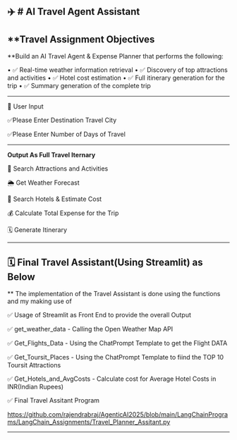 ✈️ # AI Travel Agent Assistant
---
##  **Travel Assignment Objectives

**Build an AI Travel Agent & Expense Planner that performs the following:


•	✅ Real-time weather information retrieval
•	✅ Discovery of top attractions and activities
•	✅ Hotel cost estimation
•	✅ Full itinerary generation for the trip
•	✅ Summary generation of the complete trip

---
🧍 User Input

✅Please Enter Destination Travel City

✅Please Enter Number of Days of Travel

---
**Output As Full Travel Iternary**

📍 Search Attractions and Activities

🌦️ Get Weather Forecast

🏨 Search Hotels & Estimate Cost

💰 Calculate Total Expense for the Trip

🗓️ Generate Itinerary

---
##  🗓️ Final Travel Assistant(Using Streamlit) as Below 

** The implementation of the Travel Assistant is done using the functions and my making use of 

✅ Usage of Streamlit as Front End to provide the overall Output

✅ get_weather_data - Calling the Open Weather Map API

✅ Get_Flights_Data - Using the ChatPrompt Template to get the Flight DATA

✅ Get_Toursit_Places - Using the ChatPrompt Template to fiind the TOP 10 Toursit Attractions

✅ Get_Hotels_and_AvgCosts - Calculate cost for Average Hotel Costs in INR(Indian Rupees) 


✅ Final Travel Assitant Program

https://github.com/rajendrabraj/AgenticAI2025/blob/main/LangChainPrograms/LangChain_Assignments/Travel_Planner_Assitant.py

---



